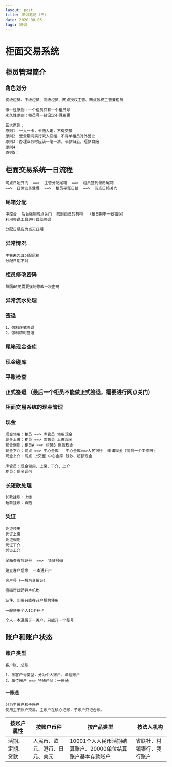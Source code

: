 ```yaml
---
layout: post
title: 培训笔记（三）
date: 2020-08-05
tags: 培训
---
```


# 柜面交易系统

## 柜员管理简介

### 角色划分
```
初级柜员、中级柜员、高级柜员、网点授权主管、网点授权主管兼柜员
```

```
惟一性原则：一个柜员只有一个柜员号
永久性原则：柜员号一经设定不得变更
```

```
五大原则：
原则1：一人一卡，卡随人走，不得交接
原则2：营业期间实行双人临柜，不得单柜员对外营业
原则3：办理业务时应该一笔一清，长款归公，短款自赔
原则4：
原则5：
```


## 柜面交易系统一日流程

```
网点日始开门  ==>  主管分配尾箱  ==>  柜员签到领用尾箱  
==>  日常业务受理  ==>  柜员平账日结  ==>  网点日终关门
```


### 尾箱分配

```
中控台  后台强制网点关门  找到自己的机构  （报日期不一致错误）
利用签退工具进行自助签退

分配日期应为当天日期

```

### 异常情况

```
主管未为其分配尾箱
分配日期不对
```

### 柜员修改密码
```
每隔60天需要强制修改一次密码
```
### 异常流水处理

### 签退
```
1、强制正式签退
2、强制临时签退
```
### 尾箱现金查库

### 现金碰库
### 平账检查
### 正式签退  （最后一个柜员不能做正式签退，需要进行网点关门）

### 柜面交易系统的现金管理

### 现金

```
现金领用：柜员 ==> 库管员 领用现金
现金上缴：柜员 ==> 库管员 上缴现金
现金调剂：柜员A ==> 柜员B 调拨现金
现金下介：网点 ==> 中心金库   中心金库==>人民银行  申请现金（提前一个工作日）
现金上介：网点 上交至 中心金库 残钞、超额现金
```
```
库管员：现金领用、上缴、下介、上介
柜员：现金调剂
```

### 长短款处理
```
长款挂账：上缴
短款挂账：自赔
```

### 凭证
```
凭证领用
凭证上缴
凭证调剂
凭证下介
凭证上介
```

```
尾箱查看凭证号  ==>  凭证号码

建立客户信息  一本通开户

客户号（一般为身份证）

密码可以跨开户机构

证件、印鉴只能在开户机构使用

一般使用个人IC卡开卡

个人一本通属于一类户，只能开一个账号

```
## 账户和账户状态

### 账户类型
```
客户账、总账

1、按客户号类型，分为个人账户、单位账户
2、单位账户 ==> 特殊产品：一账通
```

#### 一账通
```
分为主账户和子账户
使用主子账户交易，主账户在核心记账，子账户只记台账。

```

| 按账户属性 | 按账户币种 | 按产品类型 | 按法人机构 | 
| --- | --- | --- | --- | 
| 活期、定期、贷款 | 人民币、欧元、港币、日元、美元 | 10001个人人民币活期结算账户、20000单位结算账户基本存款账户 | 省联社、村镇银行、我行账户 |






























































































































































































